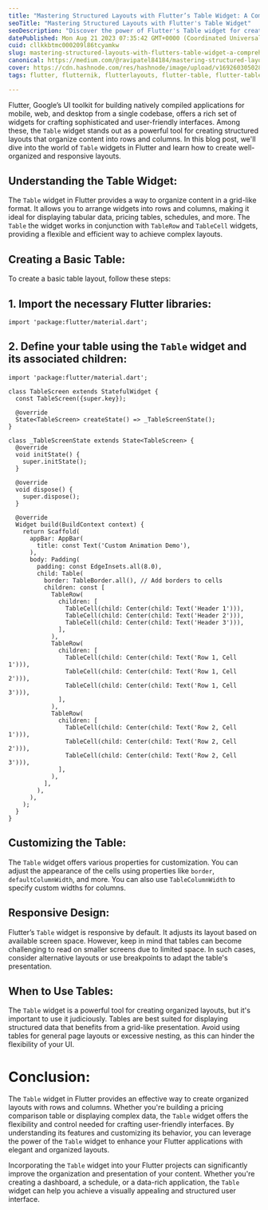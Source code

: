 ```yaml
---
title: "Mastering Structured Layouts with Flutter’s Table Widget: A Comprehensive Guide"
seoTitle: "Mastering Structured Layouts with Flutter's Table Widget"
seoDescription: "Discover the power of Flutter's Table widget for creating well-organized and structured layouts. Dive into this comprehensive guide that covers everything y"
datePublished: Mon Aug 21 2023 07:35:42 GMT+0000 (Coordinated Universal Time)
cuid: cllkkbtmc000209l86tcyamkw
slug: mastering-structured-layouts-with-flutters-table-widget-a-comprehensive-guide
canonical: https://medium.com/@ravipatel84184/mastering-structured-layouts-with-flutters-table-widget-a-comprehensive-guide-655ae3970cf1
cover: https://cdn.hashnode.com/res/hashnode/image/upload/v1692603050281/56095748-6c49-4753-9ded-5188c66e0731.gif
tags: flutter, flutternik, flutterlayouts, flutter-table, flutter-table-view

---
```


Flutter, Google’s UI toolkit for building natively compiled applications for mobile, web, and desktop from a single codebase, offers a rich set of widgets for crafting sophisticated and user-friendly interfaces. Among these, the `Table` widget stands out as a powerful tool for creating structured layouts that organize content into rows and columns. In this blog post, we'll dive into the world of `Table` widgets in Flutter and learn how to create well-organized and responsive layouts.

## **Understanding the Table Widget:**

The `Table` widget in Flutter provides a way to organize content in a grid-like format. It allows you to arrange widgets into rows and columns, making it ideal for displaying tabular data, pricing tables, schedules, and more. The `Table` the widget works in conjunction with `TableRow` and `TableCell` widgets, providing a flexible and efficient way to achieve complex layouts.

## **Creating a Basic Table:**

To create a basic table layout, follow these steps:

## **1\. Import the necessary Flutter libraries:**

```plaintext
import 'package:flutter/material.dart';
```

## **2\. Define your table using the** `Table` widget and its associated children:

```plaintext
import 'package:flutter/material.dart';

class TableScreen extends StatefulWidget {
  const TableScreen({super.key});

  @override
  State<TableScreen> createState() => _TableScreenState();
}

class _TableScreenState extends State<TableScreen> {
  @override
  void initState() {
    super.initState();
  }

  @override
  void dispose() {
    super.dispose();
  }

  @override
  Widget build(BuildContext context) {
    return Scaffold(
      appBar: AppBar(
        title: const Text('Custom Animation Demo'),
      ),
      body: Padding(
        padding: const EdgeInsets.all(8.0),
        child: Table(
          border: TableBorder.all(), // Add borders to cells
          children: const [
            TableRow(
              children: [
                TableCell(child: Center(child: Text('Header 1'))),
                TableCell(child: Center(child: Text('Header 2'))),
                TableCell(child: Center(child: Text('Header 3'))),
              ],
            ),
            TableRow(
              children: [
                TableCell(child: Center(child: Text('Row 1, Cell 1'))),
                TableCell(child: Center(child: Text('Row 1, Cell 2'))),
                TableCell(child: Center(child: Text('Row 1, Cell 3'))),
              ],
            ),
            TableRow(
              children: [
                TableCell(child: Center(child: Text('Row 2, Cell 1'))),
                TableCell(child: Center(child: Text('Row 2, Cell 2'))),
                TableCell(child: Center(child: Text('Row 2, Cell 3'))),
              ],
            ),
          ],
        ),
      ),
    );
  }
}
```

## **Customizing the Table:**

The `Table` widget offers various properties for customization. You can adjust the appearance of the cells using properties like `border`, `defaultColumnWidth`, and more. You can also use `TableColumnWidth` to specify custom widths for columns.

## **Responsive Design:**

Flutter’s `Table` widget is responsive by default. It adjusts its layout based on available screen space. However, keep in mind that tables can become challenging to read on smaller screens due to limited space. In such cases, consider alternative layouts or use breakpoints to adapt the table's presentation.

## **When to Use Tables:**

The `Table` widget is a powerful tool for creating organized layouts, but it's important to use it judiciously. Tables are best suited for displaying structured data that benefits from a grid-like presentation. Avoid using tables for general page layouts or excessive nesting, as this can hinder the flexibility of your UI.

# **Conclusion:**

The `Table` widget in Flutter provides an effective way to create organized layouts with rows and columns. Whether you're building a pricing comparison table or displaying complex data, the `Table` widget offers the flexibility and control needed for crafting user-friendly interfaces. By understanding its features and customizing its behavior, you can leverage the power of the `Table` widget to enhance your Flutter applications with elegant and organized layouts.

Incorporating the `Table` widget into your Flutter projects can significantly improve the organization and presentation of your content. Whether you're creating a dashboard, a schedule, or a data-rich application, the `Table` widget can help you achieve a visually appealing and structured user interface.